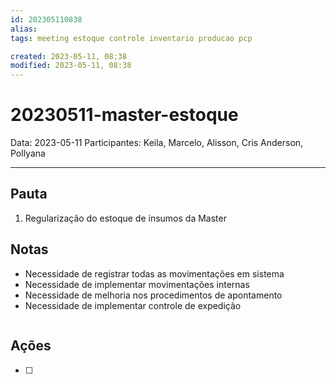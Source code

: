 ```yaml
---
id: 202305110838
alias: 
tags: meeting estoque controle inventario producao pcp 

created: 2023-05-11, 08:38
modified: 2023-05-11, 08:38
---
```

# 20230511-master-estoque

Data: 2023-05-11
Participantes: Keila, Marcelo, Alisson, Cris Anderson, Pollyana

---

## Pauta

1. Regularização do estoque de insumos da Master

## Notas

- Necessidade de registrar todas as movimentações em sistema
- Necessidade de implementar movimentações internas
- Necessidade de melhoria nos procedimentos de apontamento
- Necessidade de implementar controle de expedição

```markdown

```

## Ações

- [ ] 